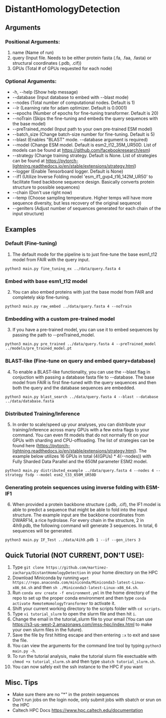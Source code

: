 # DistantHomologyDetection

## Arguments

### Positional Arguments:
1. name (Name of run)
2. query (Input file. Needs to be either protein fasta (.fa, .faa, .fasta) or structural coordinates (.pdb, .cif))
3. GPUs (Total # of GPUs requested for each node)

### Optional Arguments:
- -h, --help (Show help message)
- --database (Input database to embed with --blast mode)
- --nodes (Total number of computational nodes. Default is 1)
- --lr (Learning rate for adam optimizer. Default is 0.0001)
- --epochs (Number of epochs for fine-tuning transformer. Default is 20)
- --noTrain (Skips the fine-tuning and embeds the query sequences with the base model)
- --preTrained_model (Input path to your own pre-trained ESM model)
- --batch_size (Change batch-size number for fine-tuning. Default is 5)
- --blast (Enables "BLAST" mode. --database argument is required)
- --model (Change ESM model. Default is esm2_t12_35M_UR50D. List of models can be found at https://github.com/facebookresearch/esm)
- --strategy (Change training strategy. Default is None. List of strategies can be found at https://pytorch-lightning.readthedocs.io/en/stable/extensions/strategy.html)
- --logger (Enable Tensorboard logger. Default is None)
- --if1 (Utilize Inverse Folding model 'esm_if1_gvp4_t16_142M_UR50' to facilitate fixed backbone sequence design. Basically converts protein structure to possible sequences)
- --chain (Don't use right now)
- --temp (Choose sampling temperature. Higher temps will have more sequence diversity, but less recovery of the original sequence)
- --genIters (Adjust number of sequences generated for each chain of the input structure)

## Examples

### Default (Fine-tuning)
  1. The default mode for the pipeline is to just fine-tune the base esm1_t12 model from FAIR with the query input.
  ```
  python3 main.py fine_tuning_ex ../data/query.fasta 4
  ```
### Embed with base esm1_t12 model
  2. You can also embed proteins with just the base model from FAIR and completely skip fine-tuning.
  ```
  python3 main.py raw_embed ../data/query.fasta 4 --noTrain
  ```
### Embedding with a custom pre-trained model
  3. If you have a pre-trained model, you can use it to embed sequences by passing the path to --preTrained_model. 
  ```
  python3 main.py pre_trained ../data/query.fasta 4 --preTrained_model ../models/pre_trained_model.pt
  ```
### BLAST-like (Fine-tune on query and embed query+database)
  4. To enable a BLAST-like functionality, you can use the --blast flag in conjuction with passing a database fasta file to --database. The base model from FAIR is first fine-tuned with the query sequences and then both the query and the database sequences are embedded.
  ```
  python3 main.py blast_search ../data/query.fasta 4 --blast --database ../data/database.fasta
  ```
### Distributed Training/Inference
  5. In order to scale/speed up your analyses, you can distribute your training/inference across many GPUs with a few extra flags to your command. You can even fit models that do not normally fit on your GPUs with sharding and CPU-offloading. The list of strategies can be found here (https://pytorch-lightning.readthedocs.io/en/stable/extensions/strategy.html). The example below utilizes 16 GPUs in total (4(GPUs) * 4(--nodes)) with Fully Sharded Data Parallel and the 650M parameter ESM2 model.
  ```
  python3 main.py distributed_example ../data/query.fasta 4 --nodes 4 --strategy fsdp --model esm2_t33_650M_UR50D
  ```
### Generating protein sequences using inverse folding with ESM-IF1
  6. When provided a protein backbone structure (.pdb, .cif), the IF1 model is able to predict a sequence that might be able to fold into the input structure. The example input are the backbone coordinates from DWARF14, a rice hydrolase. For every chain in the structure, 2 in 4ih9.pdb, the following command will generate 3 sequences. In total, 6 sequences will be generated.
  ```
  python3 main.py IF_Test ../data/4ih9.pdb 1 --if --gen_iters 3
  ```
## Quick Tutorial (NOT CURRENT, DON'T USE):

1. Type ```git clone https://github.com/martinez-zacharya/DistantHomologyDetection``` in your home directory on the HPC
2. Download Miniconda by running ```wget https://repo.anaconda.com/miniconda/Miniconda3-latest-Linux-x86_64.sh``` and then ```sh ./Miniconda3-latest-Linux-x86_64.sh```.
3. Run ```conda env create -f environment.yml``` in the home directory of the repo to set up the proper conda environment and then type ```conda activate RemoteHomologyTransformer``` to activate it.
4. Shift your current working directory to the scripts folder with ```cd scripts```.
5. Type ```vi tutorial_slurm``` to open the slurm file and then hit ```i```.
6. Change the email in the tutorial_slurm file to your email (You can use https://s3-us-west-2.amazonaws.com/imss-hpc/index.html to make your own slurm files in the future).
7. Save the file by first hitting escape and then entering ```:x``` to exit and save the file. 
8. You can view the arguments for the command line tool by typing ```python3 main.py -h```.
9. To run the tutorial analysis, make the tutorial slurm file exectuable with ```chmod +x tutorial_slurm.sh``` and then type ```sbatch tutorial_slurm.sh```.
10. You can now safely exit the ssh instance to the HPC if you want

## Misc. Tips

- Make sure there are no "\*" in the protein sequences
- Don't run jobs on the login node, only submit jobs with sbatch or srun on the HPC
- Caltech HPC Docs https://www.hpc.caltech.edu/documentation
